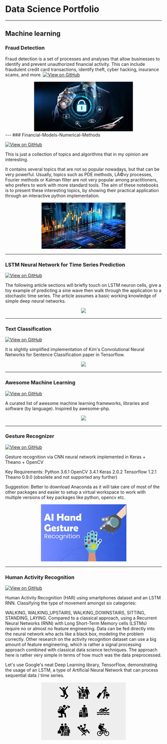 
# Data Science Portfolio
---

## Machine learning


### Fraud Detection
Fraud detection is a set of processes and analyses that allow businesses to identify and prevent unauthorized financial activity. This can include fraudulent credit card transactions, identify theft, cyber hacking, insurance scams, and more.
[![View on GitHub](https://img.shields.io/badge/GitHub-View_on_GitHub-blue?logo=GitHub)]((https://github.com/CHEEESYPIZZA/fraud_detection))
<center><img src="assets/img/fraud_detection.jpg"/></center>
---
### Financial-Models-Numerical-Methods

[![View on GitHub](https://img.shields.io/badge/GitHub-View_on_GitHub-blue?logo=GitHub)]((https://github.com/CHEEESYPIZZA/Financial-Models-Numerical-Methods))

This is just a collection of topics and algorithms that in my opinion are interesting.

It contains several topics that are not so popular nowadays, but that can be very powerful. Usually, topics such as PDE methods, LÃ©vy processes, Fourier methods or Kalman filter are not very popular among practitioners, who prefers to work with more standard tools.
The aim of these notebooks is to present these interesting topics, by showing their practical application through an interactive python implementation.

<center><img src="assets/img/financial_modeling.jpg"/></center>

---
### LSTM Neural Network for Time Series Prediction

[![View on GitHub](https://img.shields.io/badge/GitHub-View_on_GitHub-blue?logo=GitHub)](https://github.com/CHEEESYPIZZA/LSTM-Neural-Network-for-Time-Series-Prediction)

The following article sections will briefly touch on LSTM neuron cells, give a toy example of predicting a sine wave then walk through the application to a stochastic time series. The article assumes a basic working knowledge of simple deep neural networks.

<center><img src="https://camo.githubusercontent.com/a085b4fe60690252b8aa2de917c53fc3f63aec21aafea21c8f1ecb543d2c44cb/68747470733a2f2f7777772e616c74756d696e74656c6c6967656e63652e636f6d2f6173736574732f74696d652d7365726965732d70726564696374696f6e2d7573696e672d6c73746d2d646565702d6e657572616c2d6e6574776f726b732f73696e776176655f66756c6c5f7365712e706e67"/></center>

---
### Text Classification

[![View on GitHub](https://img.shields.io/badge/GitHub-View_on_GitHub-blue?logo=GitHub)](https://github.com/CHEEESYPIZZA/cnn-text-classification-tf#readme)

It is slightly simplified implementation of Kim's Convolutional Neural Networks for Sentence Classification paper in Tensorflow.

<center><img src="(https://www.google.com/url?sa=i&url=https%3A%2F%2Fwww.toptal.com%2Fmachine-learning%2Fnlp-tutorial-text-classification&psig=AOvVaw09XoTErpTPmYymDWfhMBPH&ust=1714474119256000&source=images&cd=vfe&opi=89978449&ved=0CBIQjRxqFwoTCOjL3fef54UDFQAAAAAdAAAAABAE)"/></center>

---
### Awesome Machine Learning

[![View on GitHub](https://img.shields.io/badge/GitHub-View_on_GitHub-blue?logo=GitHub)](https://github.com/CHEEESYPIZZA/awesome-machine-learning)

A curated list of awesome machine learning frameworks, libraries and software (by language). Inspired by awesome-php.

<center><img src="(https://www.google.com/url?sa=i&url=https%3A%2F%2Fwww.freepik.com%2Ffree-photos-vectors%2Fmachine-learning&psig=AOvVaw3KDYZ2XEE1TdoLkzfixXYu&ust=1714474161112000&source=images&cd=vfe&opi=89978449&ved=0CBIQjRxqFwoTCMDE8ZOg54UDFQAAAAAdAAAAABAE)"/></center>

---
### Gesture Recognizer

[![View on GitHub](https://img.shields.io/badge/GitHub-View_on_GitHub-blue?logo=GitHub)](https://github.com/CHEEESYPIZZA/CNNGestureRecognizer)

Gesture recognition via CNN neural network implemented in Keras + Theano + OpenCV

Key Requirements: Python 3.6.1 OpenCV 3.4.1 Keras 2.0.2 Tensorflow 1.2.1 Theano 0.9.0 (obsolete and not supported any further)

Suggestion: Better to download Anaconda as it will take care of most of the other packages and easier to setup a virtual workspace to work with multiple versions of key packages like python, opencv etc.

<center><img src="assets/img/gesture_recognition.jpg"/></center>

---
### Human Activity Recognition

[![View on GitHub](https://img.shields.io/badge/GitHub-View_on_GitHub-blue?logo=GitHub)](https://github.com/CHEEESYPIZZA/LSTM-Human-Activity-Recognition)

Human Activity Recognition (HAR) using smartphones dataset and an LSTM RNN. Classifying the type of movement amongst six categories:

WALKING,
WALKING_UPSTAIRS,
WALKING_DOWNSTAIRS,
SITTING,
STANDING,
LAYING.
Compared to a classical approach, using a Recurrent Neural Networks (RNN) with Long Short-Term Memory cells (LSTMs) require no or almost no feature engineering. Data can be fed directly into the neural network who acts like a black box, modeling the problem correctly. Other research on the activity recognition dataset can use a big amount of feature engineering, which is rather a signal processing approach combined with classical data science techniques. The approach here is rather very simple in terms of how much was the data preprocessed.

Let's use Google's neat Deep Learning library, TensorFlow, demonstrating the usage of an LSTM, a type of Artificial Neural Network that can process sequential data / time series.

<center><img src="assets/img/human_activity.png"/></center>
